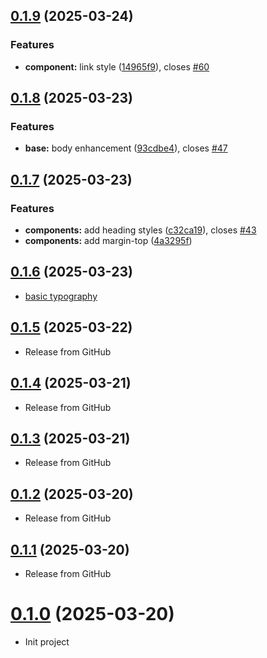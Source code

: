 ## [0.1.9](https://github.com/sanemat/browser-nano-css/compare/v0.1.8...v0.1.9) (2025-03-24)

### Features

- **component:** link style ([14965f9](https://github.com/sanemat/browser-nano-css/commit/14965f9ebdc748c09190a4d70a7f2c1d6fa489e0)), closes [#60](https://github.com/sanemat/browser-nano-css/issues/60)

## [0.1.8](https://github.com/sanemat/browser-nano-css/compare/v0.1.7...v0.1.8) (2025-03-23)

### Features

- **base:** body enhancement ([93cdbe4](https://github.com/sanemat/browser-nano-css/commit/93cdbe48ff9037a416470c15547c6f6080f6d9da)), closes [#47](https://github.com/sanemat/browser-nano-css/issues/47)

## [0.1.7](https://github.com/sanemat/browser-nano-css/compare/v0.1.6...v0.1.7) (2025-03-23)

### Features

- **components:** add heading styles ([c32ca19](https://github.com/sanemat/browser-nano-css/commit/c32ca1918b82a2c1b20bbd79bfd8ddf0bd077258)), closes [#43](https://github.com/sanemat/browser-nano-css/issues/43)
- **components:** add margin-top ([4a3295f](https://github.com/sanemat/browser-nano-css/commit/4a3295f4ffae7f64dd2acc200432d08ebeb7d788))

## [0.1.6](https://github.com/sanemat/browser-nano-css/compare/v0.1.5...v0.1.6) (2025-03-23)

- [basic typography](https://github.com/sanemat/browser-nano-css/pull/36)

## [0.1.5](https://github.com/sanemat/browser-nano-css/compare/v0.1.4...v0.1.5) (2025-03-22)

- Release from GitHub

## [0.1.4](https://github.com/sanemat/browser-nano-css/compare/v0.1.3...v0.1.4) (2025-03-21)

- Release from GitHub

## [0.1.3](https://github.com/sanemat/browser-nano-css/compare/v0.1.2...v0.1.3) (2025-03-21)

- Release from GitHub

## [0.1.2](https://github.com/sanemat/browser-nano-css/compare/v0.1.1...v0.1.2) (2025-03-20)

- Release from GitHub

## [0.1.1](https://github.com/sanemat/browser-nano-css/compare/v0.1.0...v0.1.1) (2025-03-20)

- Release from GitHub

# [0.1.0](https://github.com/sanemat/browser-nano-css/compare/7d04a309f74cf7d8a753e20ef780e8bf9397fa04...v0.1.0) (2025-03-20)

- Init project

